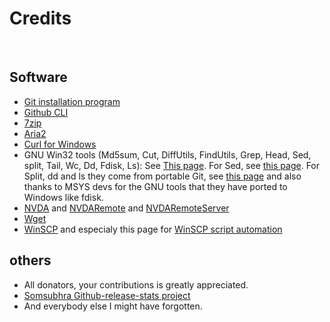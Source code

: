 <h1>Credits</h1>
&nbsp;
<h2>Software</h2>
<ul>
<li><a target="_blank" href="https://git-scm.com/download/win">Git installation program</a></li>
<li><a target="_blank" href="https://github.com/cli/cli">Github CLI</a></li>
<li><a target="_blank" href="http://www.7-zip.org/">7zip</a></li>
<li><a target="_blank" href="https://github.com/aria2/aria2">Aria2</a></li>
<li><a target="_blank" href="https://curl.haxx.se/windows/">Curl for Windows</a></li>
<li>GNU Win32 tools (Md5sum, Cut, DiffUtils, FindUtils, Grep, Head, Sed, split, Tail, Wc, Dd, Fdisk, Ls): See <a target="_blank" href="http://gnuwin32.sourceforge.net/">This page</a>. For Sed, see <a target="_blank" href="https://github.com/mbuilov/sed-windows/">this page</a>. For Split, dd and ls they come from portable Git, see <a target="_blank" href="https://git-scm.com/download/win">this page</a> and also thanks to  MSYS devs for the GNU tools that they have ported to Windows like fdisk.</li>
<li><a target="_blank" href="https://github.com/nvaccess/nvda">NVDA</a> and <a target="_blank" href="https://github.com/NVDARemote/NVDARemote">NVDARemote</a> and <a target="_blank" href="https://github.com/jmdaweb/NVDARemoteServer">NVDARemoteServer</a></li>
<li><a target="_blank" href="https://eternallybored.org/misc/wget/">Wget</a></li>
<li><a target="_blank" href="https://winscp.net/eng/downloads.php">WinSCP</a> and especialy this page for <a target="_blank" href="https://winscp.net/eng/docs/scripting">WinSCP script automation</a></li>
</ul>
<h2> others</h2>
<ul>
<li>All donators, your contributions is greatly appreciated.</li>
<li><a target="_blank" href="https://somsubhra.com/github-release-stats/">Somsubhra Github-release-stats project</a></li>
<li>And everybody else I might have forgotten.</li>
</ul>
